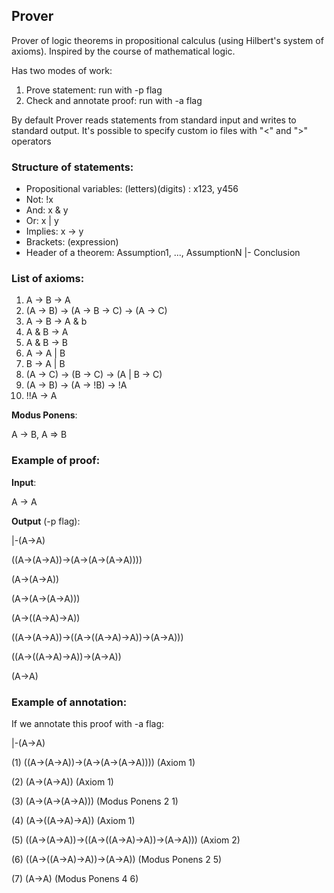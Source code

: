 Prover
------

Prover of logic theorems in propositional calculus (using Hilbert's system of axioms). 
Inspired by the course of mathematical logic.

Has two modes of work:

1. Prove statement: run with -p flag
2. Check and annotate proof: run with -a flag

By default Prover reads statements from standard input and writes to standard output. 
It's possible to specify custom io files with "<" and ">" operators


### Structure of statements:

* Propositional variables: (letters)(digits) : x123, y456
* Not: !x
* And: x & y
* Or: x | y
* Implies: x -> y
* Brackets: (expression)
* Header of a theorem: Assumption1, ..., AssumptionN |- Conclusion  

### List of axioms:

1. A -> B -> A 
2. (A -> B) -> (A -> B -> C) -> (A -> C)
3. A -> B -> A & b
4. A & B -> A
5. A & B -> B
6. A -> A | B
7. B -> A | B
8. (A -> C) -> (B -> C) -> (A | B -> C)
9. (A -> B) -> (A -> !B) -> !A
10. !!A -> A

**Modus Ponens**:

A -> B, A => B


### Example of proof:

**Input**:

A -> A  

**Output** (-p flag):

|-(A->A)

((A->(A->A))->(A->(A->(A->A))))

(A->(A->A))

(A->(A->(A->A)))

(A->((A->A)->A))

((A->(A->A))->((A->((A->A)->A))->(A->A)))

((A->((A->A)->A))->(A->A))

(A->A)  


### Example of annotation:

If we annotate this proof with -a flag:  

|-(A->A)

(1) ((A->(A->A))->(A->(A->(A->A)))) (Axiom 1)

(2) (A->(A->A)) (Axiom 1)

(3) (A->(A->(A->A))) (Modus Ponens 2 1)

(4) (A->((A->A)->A)) (Axiom 1)

(5) ((A->(A->A))->((A->((A->A)->A))->(A->A))) (Axiom 2)

(6) ((A->((A->A)->A))->(A->A)) (Modus Ponens 2 5)

(7) (A->A) (Modus Ponens 4 6)  



 
